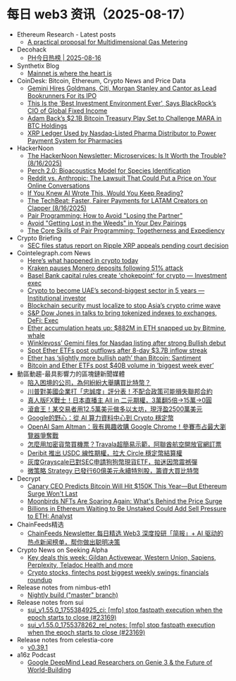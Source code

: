 # 每日 web3 资讯（2025-08-17）

- Ethereum Research - Latest posts
  - [A practical proposal for Multidimensional Gas Metering](https://ethresear.ch/t/a-practical-proposal-for-multidimensional-gas-metering/22668?page=2#post_22)
- Decohack
  - [PH今日热榜 | 2025-08-16](https://decohack.com/producthunt-daily-2025-08-16/)
- Synthetix Blog
  - [Mainnet is where the heart is](https://blog.synthetix.io/mainnet-is-where-the-heart-is/)
- CoinDesk: Bitcoin, Ethereum, Crypto News and Price Data
  - [Gemini Hires Goldmans, Citi, Morgan Stanley and Cantor as Lead Bookrunners For its IPO](https://www.coindesk.com/business/2025/08/16/gemini-hires-goldmans-citi-morgan-stanley-and-cantor-as-lead-bookrunners-for-its-ipo)
  - [This Is the 'Best Investment Environment Ever', Says BlackRock’s CIO of Global Fixed Income](https://www.coindesk.com/markets/2025/08/16/this-is-the-best-investment-environment-ever-says-blackrock-s-cio-of-global-fixed-income)
  - [Adam Back’s $2.1B Bitcoin Treasury Play Set to Challenge MARA in BTC Holdings](https://www.coindesk.com/markets/2025/08/16/adam-back-s-usd2-1b-bitcoin-treasury-play-set-to-challenge-mara-in-btc-holdings)
  - [XRP Ledger Used by Nasdaq-Listed Pharma Distributor to Power Payment System for Pharmacies](https://www.coindesk.com/business/2025/08/16/xrp-ledger-used-by-nasdaq-listed-pharma-distributor-to-power-payment-system-for-pharmacies)
- HackerNoon
  - [The HackerNoon Newsletter: Microservices: Is It Worth the Trouble? (8/16/2025)](https://hackernoon.com/8-16-2025-newsletter?source=rss)
  - [Perch 2.0: Bioacoustics Model for Species Identification](https://hackernoon.com/perch-20-bioacoustics-model-for-species-identification?source=rss)
  - [Reddit vs. Anthropic: The Lawsuit That Could Put a Price on Your Online Conversations](https://hackernoon.com/reddit-vs-anthropic-the-lawsuit-that-could-put-a-price-on-your-online-conversations?source=rss)
  - [If You Knew AI Wrote This, Would You Keep Reading?](https://hackernoon.com/if-you-knew-ai-wrote-this-would-you-keep-reading?source=rss)
  - [The TechBeat: Faster, Fairer Payments for LATAM Creators on Clapper (8/16/2025)](https://hackernoon.com/8-16-2025-techbeat?source=rss)
  - [Pair Programming: How to Avoid "Losing the Partner"](https://hackernoon.com/pair-programming-how-to-avoid-losing-the-partner?source=rss)
  - [Avoid "Getting Lost in the Weeds" in Your Dev Pairings](https://hackernoon.com/avoid-getting-lost-in-the-weeds-in-your-dev-pairings?source=rss)
  - [The Core Skills of Pair Programming: Togetherness and Expediency](https://hackernoon.com/the-core-skills-of-pair-programming-togetherness-and-expediency?source=rss)
- Crypto Briefing
  - [SEC files status report on Ripple XRP appeals pending court decision](https://cryptobriefing.com/sec-ripple-joint-stipulation-dismiss-appeals/)
- Cointelegraph.com News
  - [Here’s what happened in crypto today](https://cointelegraph.com/news/what-happened-in-crypto-today?utm_source=rss_feed&utm_medium=rss&utm_campaign=rss_partner_inbound)
  - [Kraken pauses Monero deposits following 51% attack](https://cointelegraph.com/news/kraken-pause-monero-deposits-after-51-attack?utm_source=rss_feed&utm_medium=rss&utm_campaign=rss_partner_inbound)
  - [Basel Bank capital rules create &#039;chokepoint&#039; for crypto — Investment exec](https://cointelegraph.com/news/basel-bank-capital-rules-create-chokepoint-crypto?utm_source=rss_feed&utm_medium=rss&utm_campaign=rss_partner_inbound)
  - [Crypto to become UAE’s second-biggest sector in 5 years — Institutional investor](https://cointelegraph.com/news/crypto-become-uae-second-biggest-sector-5-years?utm_source=rss_feed&utm_medium=rss&utm_campaign=rss_partner_inbound)
  - [Blockchain security must localize to stop Asia’s crypto crime wave](https://cointelegraph.com/news/blockchain-security-asia-s-crypto-crime-wave?utm_source=rss_feed&utm_medium=rss&utm_campaign=rss_partner_inbound)
  - [S&amp;P Dow Jones in talks to bring tokenized indexes to exchanges, DeFi: Exec](https://cointelegraph.com/news/sp-dow-jones-tokenized-indexes-exchanges-defi?utm_source=rss_feed&utm_medium=rss&utm_campaign=rss_partner_inbound)
  - [Ether accumulation heats up: $882M in ETH snapped up by Bitmine, whale](https://cointelegraph.com/news/ether-accumulation-heats-up-882m-in-eth-snapped-up-by-bitmine-whale?utm_source=rss_feed&utm_medium=rss&utm_campaign=rss_partner_inbound)
  - [Winklevoss’ Gemini files for Nasdaq listing after strong Bullish debut](https://cointelegraph.com/news/winklevoss-gemini-nasdaq-listing-strong-bullish-debut?utm_source=rss_feed&utm_medium=rss&utm_campaign=rss_partner_inbound)
  - [Spot Ether ETFs post outflows after 8-day $3.7B inflow streak](https://cointelegraph.com/news/ether-etf-outflow-day-inflow-streak-billions-eth-price-predictions?utm_source=rss_feed&utm_medium=rss&utm_campaign=rss_partner_inbound)
  - [Ether has ‘slightly more bullish path’ than Bitcoin: Santiment](https://cointelegraph.com/news/ether-bitcoin-social-chatter-sentiment-dip-buying-santiment-data?utm_source=rss_feed&utm_medium=rss&utm_campaign=rss_partner_inbound)
  - [Bitcoin and Ether ETFs post $40B volume in ‘biggest week ever’](https://cointelegraph.com/news/bitcoin-ether-etfs-biggest-volume-week-ever?utm_source=rss_feed&utm_medium=rss&utm_campaign=rss_partner_inbound)
- 動區動趨-最具影響力的區塊鏈新聞媒體
  - [陷入困境的公司，為何紛紛大舉購買比特幣？](https://www.blocktempo.com/why-struggling-firms-are-betting-big-on-bitcoin/)
  - [川普對美國企業打「忠誠度」評分表！不配合政策可能損失聯邦合約](https://www.blocktempo.com/corporate-loyalty-scorecard-trump/)
  - [真人版FX戰士！日本直播主 All in 二元期權，3萬翻5倍→15萬→0圓](https://www.blocktempo.com/live-action-fx-warrior-japanese-streamer-goes-all-in-on-binary-options/)
  - [滾倉王！某交易者用12.5萬美元做多以太坊，現浮盈2500萬美元](https://www.blocktempo.com/crypto-eth-trader-rolling-profit-leverage/)
  - [Google的野心：從 AI 算力資料中心到 Crypto 穩定幣](https://www.blocktempo.com/google-has-a-wild-heart-to-build-crypto-and-ai/)
  - [OpenAI Sam Altman：我有興趣收購 Google Chrome！參賽市占最大瀏覽器爭奪戰](https://www.blocktempo.com/openai-chrome-acquisition/)
  - [怎麼用加密貨幣買機票？Travala超簡易示範，阿聯酋航空開放官網訂票](https://www.blocktempo.com/how-to-pay-flight-ticket-with-cryptocurrency/)
  - [Deribit 推出 USDC 線性期權，拉大 Circle 穩定幣結算權](https://www.blocktempo.com/deribit-usdc-linear-options-tw/)
  - [灰度Grayscale已對SEC申請狗狗幣現貨ETF，拋迷因幣震撼彈](https://www.blocktempo.com/grayscale-dogecoin-etf-gdog/)
  - [微策略 Strategy 已發行60億美元永續特別股，籌資大買比特幣](https://www.blocktempo.com/strategy-bitcoin-preferred-stock-report/)
- Decrypt
  - [Canary CEO Predicts Bitcoin Will Hit $150K This Year—But Ethereum Surge Won't Last](https://decrypt.co/335557/canary-capital-ceo-predicts-bitcoin-150k-year-ethereum-surge-wont-last)
  - [Moonbirds NFTs Are Soaring Again: What's Behind the Price Surge](https://decrypt.co/335470/moonbirds-nfts-soaring-again-whats-behind-price-surge)
  - [Billions in Ethereum Waiting to Be Unstaked Could Add Sell Pressure to ETH: Analyst](https://decrypt.co/335549/billions-in-ethereum-waiting-to-be-unstaked-could-add-sell-pressure-to-eth-analyst)
- ChainFeeds精选
  - [ChainFeeds Newsletter 每日精选 Web3 深度投研「简报」+ AI 驱动的热点新闻榜单，帮你做出聪明决策](https://substack.chainfeeds.xyz/p/zk-eth-l1-l2)
- Crypto News on Seeking Alpha
  - [Key deals this week: Gildan Activewear, Western Union, Sapiens, Perplexity, Teladoc Health and more](https://seekingalpha.com/news/4486305-key-deals-this-week-gildan-activewear-western-union-sapiens-perplexity-teladoc-health-and-more?utm_source=feed_news_crypto&utm_medium=referral&feed_item_type=news)
  - [Crypto stocks, fintechs post biggest weekly swings: financials roundup](https://seekingalpha.com/news/4486230-crypto-stocks-fintechs-post-biggest-weekly-swings-financials-roundup?utm_source=feed_news_crypto&utm_medium=referral&feed_item_type=news)
- Release notes from nimbus-eth1
  - [Nightly build ("master" branch)](https://github.com/status-im/nimbus-eth1/releases/tag/nightly)
- Release notes from sui
  - [sui_v1.55.0_1755384925_ci: [mfp] stop fastpath execution when the epoch starts to close (#23169)](https://github.com/MystenLabs/sui/releases/tag/sui_v1.55.0_1755384925_ci)
  - [sui_v1.55.0_1755378262_rel_notes: [mfp] stop fastpath execution when the epoch starts to close (#23169)](https://github.com/MystenLabs/sui/releases/tag/sui_v1.55.0_1755378262_rel_notes)
- Release notes from celestia-core
  - [v0.39.1](https://github.com/celestiaorg/celestia-core/releases/tag/v0.39.1)
- a16z Podcast
  - [Google DeepMind Lead Researchers on Genie 3 & the Future of World-Building](https://a16z.simplecast.com/episodes/google-deepmind-lead-researchers-on-genie-3-the-future-of-world-building-87KUzeOE)
